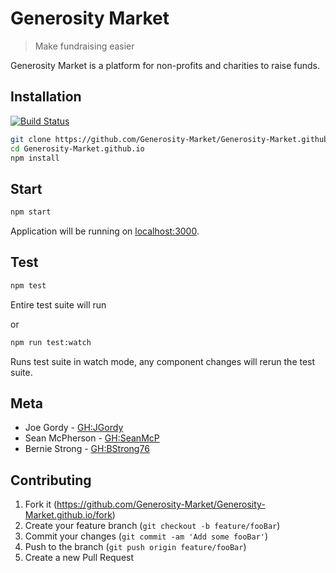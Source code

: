 
# Generosity Market

> Make fundraising easier

Generosity Market is a platform for non-profits and charities to raise funds.

## Installation

[![Build Status](https://travis-ci.org/Generosity-Market/Generosity-Market.github.io.svg?branch=master)](https://travis-ci.org/Generosity-Market/Generosity-Market.github.io)

```sh
git clone https://github.com/Generosity-Market/Generosity-Market.github.io.git
cd Generosity-Market.github.io
npm install
```

## Start

```sh
npm start
```

Application will be running on [localhost:3000](http://localhost:3000).

## Test

```sh
npm test
```

Entire test suite will run

or

```sh
npm run test:watch
```

Runs test suite in watch mode, any component changes will rerun the test suite.

## Meta

* Joe Gordy - [GH:JGordy](https://github.com/jgordy)
* Sean McPherson - [GH:SeanMcP](https://github.com/seanmcp)
* Bernie Strong - [GH:BStrong76](https://github.com/bstrong76)

## Contributing

1. Fork it (<https://github.com/Generosity-Market/Generosity-Market.github.io/fork>)
2. Create your feature branch (`git checkout -b feature/fooBar`)
3. Commit your changes (`git commit -am 'Add some fooBar'`)
4. Push to the branch (`git push origin feature/fooBar`)
5. Create a new Pull Request
